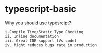 # typescript-basic

Why you should use typesrcipt? 

    i.Compile Time/Static Type Checking 
    ii. Inline documentation
    iii. Great IDE support (Vs code)
    iv. Might reduces bugs rate in production
